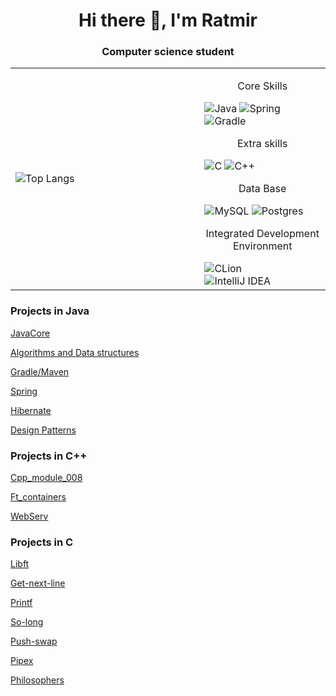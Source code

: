 <h1 align="center">Hi there 👋, I'm Ratmir</h1>
<!--<img src="https://github.com/RatmirW/RatmirW/images/Hi.gif" height="32"/></h1>-->
<h3 align="center">Computer science student</h3>

<table width="100%" border="0" cellspacing="0" cellpadding="4">
 <tr>
  <td width="60%">
    <img src="https://github-readme-stats.vercel.app/api/top-langs/?username=RatmirW&layout=compact&theme=radical" alt="Top Langs" />
  </td>
  <td width="40%">
    <p style="text-align:center">Core Skills</p>
    <img src="https://img.shields.io/badge/java-%23ED8B00.svg?style=for-the-badge&logo=java&logoColor=white" alt="Java" />
    <img src="https://img.shields.io/badge/spring-%236DB33F.svg?style=for-the-badge&logo=spring&logoColor=white" alt="Spring" />
    <img src="https://img.shields.io/badge/Gradle-02303A.svg?style=for-the-badge&logo=Gradle&logoColor=white" alt="Gradle" />
    <p></p>
    <p style="text-align:center">Extra skills</p>
    <img src="https://img.shields.io/badge/c-%2300599C.svg?style=for-the-badge&logo=c&logoColor=white" alt="C" />
    <img src="https://img.shields.io/badge/c++-%2300599C.svg?style=for-the-badge&logo=c%2B%2B&logoColor=white" alt="C++" /><br>
    <p></p>
    <p style="text-align:center">Data Base</p>
    <img src="https://img.shields.io/badge/mysql-%2300f.svg?style=for-the-badge&logo=mysql&logoColor=white" alt="MySQL" />
    <img src="https://img.shields.io/badge/postgres-%23316192.svg?style=for-the-badge&logo=postgresql&logoColor=white" alt="Postgres" /><br>
     <p></p>
    <p style="text-align:center">Integrated Development Environment</p>
    <img src="https://img.shields.io/badge/CLion-black?style=for-the-badge&logo=clion&logoColor=white" alt="CLion" /><br>
    <img src="https://img.shields.io/badge/IntelliJIDEA-000000.svg?style=for-the-badge&logo=intellij-idea&logoColor=white" alt="IntelliJ IDEA" /><br>
  </td>
 </tr>
</table>
<p></p>
<p></p>
<h3>Projects in Java</h3>
 <p><a href="https://github.com/RatmirW/">JavaCore</a></p>
 <p><a href="https://github.com/RatmirW/">Algorithms and Data structures</a></p>
 <p><a href="https://github.com/RatmirW/">Gradle/Maven</a></p>
 <p><a href="https://github.com/RatmirW/">Spring</a></p>
 <p><a href="https://github.com/RatmirW/">Hibernate</a></p>
 <p><a href="https://github.com/RatmirW/">Design Patterns</a></p>
 <p></p>
<h3>Projects in C++</h3>
 <p><a href="https://github.com/RatmirW/cpp-module_008">Cpp_module_008</a></p>
 <p><a href="https://github.com/RatmirW/">Ft_containers</a></p>
 <p><a href="https://github.com/RatmirW/">WebServ</a></p>
 <p></p>
<h3>Projects in C</h3>
  <p><a href="https://github.com/RatmirW/libft">Libft</a></p>
  <p><a href="https://github.com/RatmirW/get-next-line">Get-next-line</a></p>
  <p><a href="https://github.com/RatmirW/printf">Printf</a></p>
  <p><a href="https://github.com/RatmirW/so_long">So-long</a></p>
  <p><a href="https://github.com/RatmirW/push_swap">Push-swap</a></p>
  <p><a href="https://github.com/RatmirW/pipex">Pipex</a></p>
  <p><a href="https://github.com/RatmirW/philosophers">Philosophers</a></p>

 
<!--![Top Langs](https://github-readme-stats.vercel.app/api/top-langs/?username=RatmirW&layout=&card_width=495&theme=radical)<br>-->
<!--![![Top Langs](https://github-readme-stats.vercel.app/api/top-langs/?username=RatmirW&theme=radical)](https://github.com/RatmirW/github-readme-stats)-->
<!--!![](https://github-profile-summary-cards.vercel.app/api/cards/repos-per-language?username=RatmirW&theme=radical)-->
<!--
**RatmirW/RatmirW** is a ✨ _special_ ✨ repository because its `README.md` (this file) appears on your GitHub profile.

Here are some ideas to get you started:

- 🔭 I’m currently working on ...
- 🌱 I’m currently learning ...
- 👯 I’m looking to collaborate on ...
- 🤔 I’m looking for help with ...
- 💬 Ask me about ...
- 📫 How to reach me: ...
- 😄 Pronouns: ...
- ⚡ Fun fact: ...
-->
